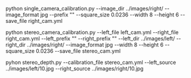 python single_camera_calibration.py --image_dir ../images/right/ --image_format jpg --prefix "" --square_size 0.0236 --width 8 --height 6 --save_file right_cam.yml


python stereo_camera_calibration.py --left_file left_cam.yml --right_file right_cam.yml --left_prefix "" --right_prefix "" --left_dir ../images/left/ --right_dir ../images/right/ --image_format jpg --width 8 --height 6 --square_size 0.0236 --save_file stereo_cam.yml

pyhon stereo_depth.py --calibration_file stereo_cam.yml --left_source ../images/left/10.jpg --right_source ../images/right/10.jpg 